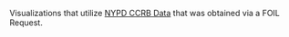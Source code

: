 Visualizations that utilize
[NYPD CCRB Data](https://github.com/new-york-civil-liberties-union/NYPD-Misconduct-Complaint-Database-Updated)
that was obtained via a FOIL Request.
